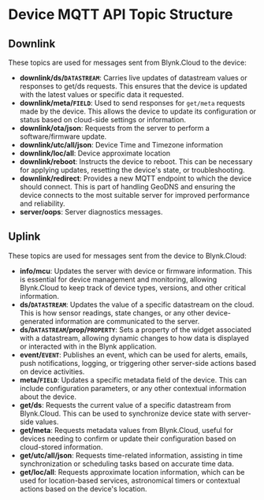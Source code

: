 # Device MQTT API Topic Structure

## Downlink

These topics are used for messages sent from Blynk.Cloud to the device:

- **downlink/ds/`DATASTREAM`**: Carries live updates of datastream values or responses to get/ds requests. This ensures that the device is updated with the latest values or specific data it requested.
- **downlink/meta/`FIELD`**: Used to send responses for `get/meta` requests made by the device. This allows the device to update its configuration or status based on cloud-side settings or information.
- **downlink/ota/json**: Requests from the server to perform a software/firmware update.
- **downlink/utc/all/json**: Device Time and Timezone information
- **downlink/loc/all**: Device approximate location
- **downlink/reboot**: Instructs the device to reboot. This can be necessary for applying updates, resetting the device's state, or troubleshooting.
- **downlink/redirect**: Provides a new MQTT endpoint to which the device should connect. This is part of handling GeoDNS and ensuring the device connects to the most suitable server for improved performance and reliability.
- **server/oops**: Server diagnostics messages.

## Uplink

These topics are used for messages sent from the device to Blynk.Cloud:

- **info/mcu**: Updates the server with device or firmware information. This is essential for device management and monitoring, allowing Blynk.Cloud to keep track of device types, versions, and other critical information.
- **ds/`DATASTREAM`**: Updates the value of a specific datastream on the cloud. This is how sensor readings, state changes, or any other device-generated information are communicated to the server.
- **ds/`DATASTREAM`/prop/`PROPERTY`**: Sets a property of the widget associated with a datastream, allowing dynamic changes to how data is displayed or interacted with in the Blynk application.
- **event/`EVENT`**: Publishes an event, which can be used for alerts, emails, push notifications, logging, or triggering other server-side actions based on device activities.
- **meta/`FIELD`**: Updates a specific metadata field of the device. This can include configuration parameters, or any other contextual information about the device.
- **get/ds**: Requests the current value of a specific datastream from Blynk.Cloud. This can be used to synchronize device state with server-side values.
- **get/meta**: Requests metadata values from Blynk.Cloud, useful for devices needing to confirm or update their configuration based on cloud-stored information.
- **get/utc/all/json**: Requests time-related information, assisting in time synchronization or scheduling tasks based on accurate time data.
- **get/loc/all**: Requests approximate location information, which can be used for location-based services, astronomical timers or contextual actions based on the device's location.

